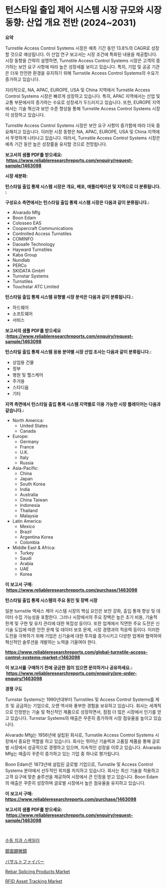 <p><h1>턴스타일 출입 제어 시스템 시장 규모와 시장 동향: 산업 개요 전반 (2024~2031)</h1></p><p><strong>요약</strong></p>
<p><p>Turnstile Access Control Systems 시장은 예측 기간 동안 13.8%의 CAGR로 성장 할 것으로 예상됩니다. 이 산업 연구 보고서는 시장 조건에 특화된 내용을 제공합니다. 시장 동향을 간략히 설명하면, Turnstile Access Control Systems 시장은 고객의 증가하는 보안 요구 사항에 따라 높은 성장세를 보이고 있습니다. 특히, 기업 및 공공 기관은 더욱 안전한 환경을 유지하기 위해 Turnstile Access Control Systems의 수요가 증가하고 있습니다.</p><p>지리적으로, NA, APAC, EUROPE, USA 및 China 지역에서 Turnstile Access Control Systems 시장은 빠르게 성장하고 있습니다. 특히, APAC 지역에서는 산업 및 교통 부문에서의 증가하는 수요로 성장세가 두드러지고 있습니다. 또한, EUROPE 지역에서는 기술 혁신과 보안 수준 향상을 통해 Turnstile Access Control Systems 시장이 성장하고 있습니다.</p><p>Turnstile Access Control Systems 시장은 보안 요구 사항이 증가함에 따라 더욱 중요해지고 있습니다. 이러한 시장 동향은 NA, APAC, EUROPE, USA 및 China 지역에서 뚜렷하게 나타나고 있습니다. 따라서, Turnstile Access Control Systems 시장은 예측 기간 동안 높은 성장률을 유지할 것으로 전망됩니다.</p></p>
<p><strong>보고서의 샘플 PDF를 받으세요: &nbsp;<a href="https://www.reliableresearchreports.com/enquiry/request-sample/1463098">https://www.reliableresearchreports.com/enquiry/request-sample/1463098</a></strong></p>
<p><strong>시장 세분화:</strong></p>
<p><strong> 턴스타일 출입 통제 시스템 시장은 개요, 배포, 애플리케이션 및 지역으로 더 분류됩니다. :</strong></p>
<p><strong>구성요소 측면에서는 턴스타일 출입 통제 시스템 시장은 다음과 같이 분류됩니다.:</strong></p>
<p><ul><li>Alvarado Mfg</li><li>Boon Edam</li><li>Colosseo EAS</li><li>Coopercraft Communications</li><li>Controlled Access Turnstiles</li><li>COMINFO</li><li>Daosafe Technology</li><li>Hayward Turnstiles</li><li>Kaba Group</li><li>Nundlab</li><li>PERCo</li><li>SKIDATA GmbH</li><li>Turnstar Systems</li><li>Turnstiles</li><li>Touchstar ATC Limited</li></ul></p>
<p><strong> 턴스타일 출입 통제 시스템 유형별 시장 분석은 다음과 같이 분류됩니다.:</strong></p>
<p><ul><li>하드웨어</li><li>소프트웨어</li><li>서비스</li></ul></p>
<p><strong>보고서의 샘플 PDF를 받으세요 :<a href="https://www.reliableresearchreports.com/enquiry/request-sample/1463098">https://www.reliableresearchreports.com/enquiry/request-sample/1463098</a></strong></p>
<p><strong> 턴스타일 출입 통제 시스템 응용 분야별 시장 산업 조사는 다음과 같이 분류됩니다.:</strong></p>
<p><ul><li>상업용 건물</li><li>정부</li><li>병원 및 헬스케어</li><li>주거용</li><li>스타디움</li><li>기타</li></ul></p>
<p><strong>지역 측면에서 턴스타일 출입 통제 시스템 지역별로 이용 가능한 시장 플레이어는 다음과 같습니다.:</strong></p>
<p><ul>
    <li>
        North America:
        <ul>
            <li>United States</li>
            <li>Canada</li>
        </ul>
    </li>
    <li>
        Europe:
        <ul>
            <li>Germany</li>
            <li>France</li>
            <li>U.K.</li>
            <li>Italy</li>
            <li>Russia</li>
        </ul>
    </li>
    <li>
        Asia-Pacific:
        <ul>
            <li>China</li>
            <li>Japan</li>
            <li>South Korea</li>
            <li>India</li>
            <li>Australia</li>
            <li>China Taiwan</li>
            <li>Indonesia</li>
            <li>Thailand</li>
            <li>Malaysia</li>
        </ul>
    </li>
    <li>
        Latin America:
        <ul>
            <li>Mexico</li>
            <li>Brazil</li>
            <li>Argentina Korea</li>
            <li>Colombia</li>
        </ul>
    </li>
    <li>
        Middle East & Africa:
        <ul>
            <li>Turkey</li>
            <li>Saudi</li>
            <li>Arabia</li>
            <li>UAE</li>
            <li>Korea</li>
        </ul>
    </li>
    </ul></p>
<p><strong>이 보고서 구매: &nbsp;<a href="https://www.reliableresearchreports.com/purchase/1463098">https://www.reliableresearchreports.com/purchase/1463098</a></strong></p>
<p><strong>턴스타일 출입 통제 시스템의 주요 동인 및 장벽 시장</strong></p>
<p><p>일본 turnstile 액세스 제어 시스템 시장의 핵심 요인은 보안 강화, 출입 통제 향상 및 데이터 수집 가능성을 포함한다. 그러나 시장에서의 주요 장벽은 높은 초기 비용, 기술적 한계 및 구현 및 유지 관리에 대한 복잡성 등이다. 또한 업계에서 직면한 주요 도전은 신기술 도입에 따른 안전 문제 및 데이터 보호 문제, 시장 경쟁과의 적응력 등이다. 이러한 도전을 극복하기 위해 기업은 신기술에 대한 투자를 증가시키고 다양한 업계와 협력하여 혁신적인 솔루션을 개발하는 노력을 기울여야 한다.</p></p>
<p><strong><a href="https://www.reliableresearchreports.com/global-turnstile-access-control-systems-market-r1463098">https://www.reliableresearchreports.com/global-turnstile-access-control-systems-market-r1463098</a></strong></p>
<p><strong>이 보고서를 구매하기 전에 궁금한 점이 있으면 문의하거나 공유하세요.: &nbsp;<a href="https://www.reliableresearchreports.com/enquiry/pre-order-enquiry/1463098">https://www.reliableresearchreports.com/enquiry/pre-order-enquiry/1463098</a></strong></p>
<p><strong>경쟁 구도</strong></p>
<p><p>Turnstar Systems는 1990년대부터 Turnstiles 및 Access Control Systems를 제조 및 공급하는 기업으로, 오랜 역사와 풍부한 경험을 보유하고 있습니다. 회사는 세계적으로 인정받는 기술 및 혁신적인 제품으로 성장하면서, 점점 더 많은 시장에서 인기를 얻고 있습니다. Turnstar Systems의 매출은 꾸준히 증가하여 시장 점유율을 높이고 있습니다.</p><p>Alvarado Mfg는 1956년에 설립된 회사로, Turnstile Access Control Systems 시장에서 중요한 역할을 하고 있습니다. 회사는 뛰어난 기술력과 고품질 제품을 통해 글로벌 시장에서 성공적으로 경쟁하고 있으며, 지속적인 성장을 이루고 있습니다. Alvarado Mfg는 매출이 꾸준히 증가하고 있는 기업 중 하나로 평가됩니다.</p><p>Boon Edam은 1873년에 설립된 글로벌 기업으로, Turnstile 및 Access Control Systems 분야에서 선두적인 위치를 차지하고 있습니다. 회사는 최신 기술을 적용하고 고객 요구에 맞춘 솔루션을 제공하여 시장에서 큰 인정을 받고 있습니다. Boon Edam의 매출은 꾸준히 성장하며 글로벌 시장에서 높은 점유율을 유지하고 있습니다.</p></p>
<p><strong>이 보고서 구매: &nbsp; <a href="https://www.reliableresearchreports.com/purchase/1463098">https://www.reliableresearchreports.com/purchase/1463098</a></strong></p>
<p><strong>보고서의 샘플 PDF를 받으세요: &nbsp;<a href="https://www.reliableresearchreports.com/enquiry/request-sample/1463098">https://www.reliableresearchreports.com/enquiry/request-sample/1463098</a></strong><strong></strong></p>
<p>&nbsp;</p>
<p><p><a href="https://medium.com/@costelcaramitru2022/%EC%88%98%EB%8F%99-%EC%B9%98%EA%B3%BC-%EC%8A%A4%EC%BC%80%EC%9D%BC%EB%9F%AC-%EC%8B%9C%EC%9E%A5-%EA%B7%9C%EB%AA%A8-%EC%97%B0%ED%8F%89%EA%B7%A0-%EC%84%B1%EC%9E%A5%EB%A5%A0-%ED%8A%B8%EB%A0%8C%EB%93%9C-2024-2030-fe1e55931947">수동 치과 스케일러</a></p><p><a href="https://medium.com/@ja15984/%E3%82%B9%E3%83%9A%E3%82%AD%E3%83%A5%E3%83%A9%E3%83%BC%E9%A1%95%E5%BE%AE%E9%8F%A1%E5%B8%82%E5%A0%B4%E3%81%AE%E3%82%B7%E3%82%A7%E3%82%A2%E9%80%B2%E5%8C%96%E3%81%A8%E5%B8%82%E5%A0%B4%E6%88%90%E9%95%B7%E3%83%88%E3%83%AC%E3%83%B3%E3%83%892024%E5%B9%B4%E3%81%8B%E3%82%892031%E5%B9%B4%E3%81%BE%E3%81%A7-1b22aa22ed7a">鏡面顕微鏡</a></p><p><a href="https://medium.com/@ryleebauch2023/%E7%9F%B3%E8%8B%B1%E7%B9%8A%E7%B6%AD%E5%B8%82%E5%A0%B4%E3%81%AF%E5%B8%82%E5%A0%B4%E3%82%B7%E3%82%A7%E3%82%A2-%E5%B8%82%E5%A0%B4%E3%83%88%E3%83%AC%E3%83%B3%E3%83%89-%E5%B8%82%E5%A0%B4%E6%88%90%E9%95%B7%E3%81%AB%E9%96%A2%E3%81%99%E3%82%8B%E6%83%85%E5%A0%B1%E3%82%92%E6%8F%90%E4%BE%9B%E3%81%97%E3%81%BE%E3%81%99-sekiei-seni-shij%C5%8D-wa-shij%C5%8D-shiea-shij%C5%8D-trendo-shij%C5%8D-cf66077db0b3">バサルトファイバー</a></p><p><a href="https://github.com/angelajermaine/Market-Research-Report-List-3/blob/main/rebar-splicing-products-market.md">Rebar Splicing Products Market</a></p><p><a href="https://github.com/beatblasta/Market-Research-Report-List-3/blob/main/rfid-asset-tracking-market.md">RFID Asset Tracking Market</a></p></p>